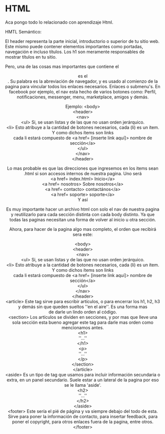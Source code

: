 # HTML
Aca pongo todo lo relacionado con aprendizaje Html.

HMTL Semántico:

El header representa la parte inicial, introductorio o superior de tu sitio web. Este mismo puede contener elementos importantes como portadas, 
navegación e incluso títulos. Los h1 son meramente responsables de mostrar títulos en tu sitio.

Pero, una de las cosas mas importantes que contiene el <header> es el <nav>. Su palabra es la abreviación de navegador, y es usado al comienzo de
la pagina para vincular todos los enlaces necesarios. Enlaces o submenu's. En facebook por ejemplo, el nav esta hecho de varios botones como: Perfil,
notificaciones, messenger, menu, marketplace, amigos y demás.

  Ejemplo:
&lt;body&gt; <br>
  &lt;header&gt; <br>
    &lt;nav&gt; <br>
      &lt;ul&gt; Si, se usan listas y de las que no usan orden jerárquico. <br>
        &lt;li&gt; Esto atribuye a la cantidad de botones necesarios, cada (li) es un ítem. Y como dichos ítems son links <br>
          cada li estará compuesto de &lt;a href= [inserte link aquí]&gt; nombre de sección&lt;/a&gt; <br>
      &lt;/ul&gt; <br>
    &lt;/nav&gt; <br>
  &lt;/header&gt; <br>

  Lo mas probable es que las direcciones que ingresemos en los items sean .html si son accesos internos de nuestra pagina. Uno será <br>
 &lt;a href= index.html&gt; Inicio&lt;/a&gt; <br>
 &lt;a href= nosotros&gt; Sobre nosotros&lt;/a&gt; <br>
 &lt;a href= contacto&gt; contactános&lt;/a&gt; <br>
 &lt;a href= soporte&gt; soporte&lt;/a&gt; <br>
 Y así

 Es muy importante hacer un archivo html con solo el nav de nuestra pagina y reutilizarlo para cada sección distinta con cada body distinto.
  Ya que todas las paginas necesitan una forma de volver al inicio u otra sección.

 Ahora, para hacer de la pagina algo mas completo, el orden que recibirá sera este:
  
  &lt;body&gt; <br>
  &lt;header&gt; <br>
    &lt;nav&gt; <br>
      &lt;ul&gt; Si, se usan listas y de las que no usan orden jerárquico. <br>
        &lt;li&gt; Esto atribuye a la cantidad de botones necesarios, cada (li) es un ítem. Y como dichos ítems son links <br>
          cada li estará compuesto de &lt;a href= [inserte link aquí]&gt; nombre de sección&lt;/a&gt; <br>
      &lt;/ul&gt; <br>
    &lt;/nav&gt; <br>
  &lt;/header&gt; <br>
  &lt;article&gt; Este tag sirve para escribir artículos, o para encerrar los h1, h2, h3 y demás sin que queden sueltos ''en el aire''. Es una forma mas <br>
      de darle un lindo orden al código. <br>
    &lt;section&gt; Los artículos se dividen en secciones, y por mas que lleve una sola sección esta bueno agregar este tag para darle mas orden como <br> mencionamos antes. <br>
       &lt;h1&gt; <br>
             ''...'' <br>
       &lt;/h1&gt; <br>
       &lt;p&gt; <br>
             ''...'' <br>
       &lt;/p&gt; <br> 
    &lt;/section&gt; <br>
  &lt;/article&gt; <br>
  &lt;aside&gt; Es un tipo de tag que usamos para incluir información secundaria o extra, en un panel secundario. Suele estar a un lateral de la pagina por
  eso se le llama 'aside'.<br>
    &lt;h2&gt;<br>
      ''...'' <br>
    &lt;/h2&gt; <br>
  &lt;/aside&gt; <br>
  &lt;footer&gt; Este sería el pié de página y va siempre debajo del todo de esta. Sirve para poner la información de contacto, para insertar feedback, para
  poner el copyright, para otros enlaces fuera de la pagina, entre otros. <br>
  &lt;/footer&gt; <br>
  
